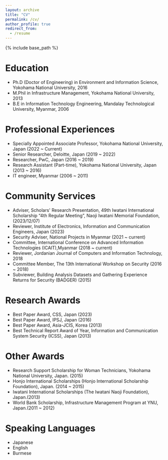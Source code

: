 ```yaml
---
layout: archive
title: "CV"
permalink: /cv/
author_profile: true
redirect_from:
  - /resume
---
```


{% include base_path %}

Education
======
* Ph.D (Doctor of Engineering) in Environment and Information Science,  Yokohama National University, 2016
* M.Phil in Infrastructure Management, Yokohama National University, 2013
* B.E in Information Technology Engineering, Mandalay Technological University, Myanmar, 2006

Professional Experiences
======

* Specially Appointed Associate Professor, Yokohama National University, Japan (2022 ~ Current)
* Senior Researcher, Deloitte, Japan (2019 ~ 2022)
* Researcher, PwC, Japan (2016 ~ 2019)
* Research Assistant (Part-time), Yokohama National University, Japan (2013 ~ 2016)
* IT engineer, Myanmar (2006 ~ 2011)


Community Services
======
* Adviser, Scholars' Research Presentation, 49th Iwatani International Scholarship “4th Regular Meeting”, Naoji Iwatani Memorial Foundation,  (2023/12/07)
* Reviewer, Institute of Electronics, Information and Communication Engineers, Japan (2023)
* Security Adviser, National Projects in Myanmar (2021 ~ current)
* Committee, International Conference on Advanced Information Technologies (ICAIT),Myanmar (2018 ~ current)
* Reviewer, Jordanian Journal of Computers and Information Technology, 2018
* Committee Member, The 13th International Workshop on Security (2016 ~ 2018)
* Subviewer, Building Analysis Datasets and Gathering Experience Returns for Security (BADGER) (2015)


Research Awards
======

* Best Paper Award, CSS, Japan (2023)
* Best Paper Award, IPSJ, Japan (2016)
* Best Paper Award, Asia-JCIS, Korea (2013)
* Best Technical Report Award of Year, Information and Communication System Security (ICSS), Japan (2013)


Other Awards
======

* Research Support Scholarship for Woman Technicians, Yokohama National University, Japan. (2015)
* Honjo International Scholarships (Honjo International Scholarship Foundation), Japan. (2014 ~ 2015)
* Iwatani International Scholarships (The Iwatani Naoji Foundation), Japan.(2013)
* World Bank Scholarship, Infrastructure Management Program at YNU, Japan.(2011 ~ 2012)


Speaking Languages
======

* Japanese
* English
* Burmese


<!--
Publications
======
  <ul>{% for post in site.publications %}
    {% include archive-single-cv.html %}
  {% endfor %}</ul>
  
Talks
======
  <ul>{% for post in site.talks %}
    {% include archive-single-talk-cv.html %}
  {% endfor %}</ul>
  
Teaching
======
  <ul>{% for post in site.teaching %}
    {% include archive-single-cv.html %}
  {% endfor %}</ul>
  
Service and leadership
======
* Currently signed in to 43 different slack teams
-->
<script async src="https://www.googletagmanager.com/gtag/js?id=UA-109236000-1"></script>
<script>
  window.dataLayer = window.dataLayer || [];
  function gtag(){dataLayer.push(arguments);}
  gtag('js', new Date());

  gtag('config', 'UA-109236000-1');
</script>